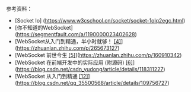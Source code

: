 参考资料：
- [Socket Io]
    (<https://www.w3cschool.cn/socket/socket-1olq2egc.html>)
-   [你不知道的WebSocket]
(<https://segmentfault.com/a/1190000023402628>)
-   [WebSocket从入门到精通，半小时就够！ [[4]](https://zhuanlan.zhihu.com/p/265673127)](<https://zhuanlan.zhihu.com/p/265673127>)
-   [WebSocket 前世今生 [[5]](https://zhuanlan.zhihu.com/p/160910342)](<https://zhuanlan.zhihu.com/p/160910342>)
-   [WebSocket 在前端开发中的实际应用 (附源码) [[6]](https://blog.csdn.net/csdn_yudong/article/details/118311227)](<https://blog.csdn.net/csdn_yudong/article/details/118311227>)
-   [WebSocket 从入门到精通 [[12]](https://blog.csdn.net/qq_35500568/article/details/109756727)](<https://blog.csdn.net/qq_35500568/article/details/109756727>)